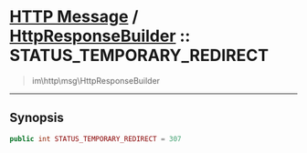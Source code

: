 # [HTTP Message](http.md) / [HttpResponseBuilder](http-HttpResponseBuilder.md) :: STATUS_TEMPORARY_REDIRECT
 > im\http\msg\HttpResponseBuilder
____

## Synopsis
```php
public int STATUS_TEMPORARY_REDIRECT = 307
```
